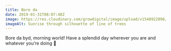 ```yaml
---
title: Bore da
date: 2019-01-31T08:07:48Z
image: https://res.cloudinary.com/growdigital/image/upload/v1548922096/sunrise-F804885E.jpg
imageAlt: Sunrise through silhouette of line of trees
---
```


Bore da byd, morning world! Have a splendid day wherever you are and whatever you’re doing 🙂
